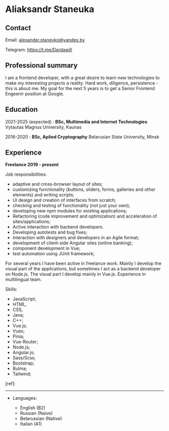 Aliaksandr Staneuka
============

Contact
---------

Email:                    alexander.stanevko@yandex.by

Telegram:                 https://t.me/Dardawill

Professional summary
---------
I am a frontend developer, with a great desire to learn new technologies to make my interesting projects a reality. 
Hard work, diligence, persistence - this is about me. My goal for the next 5 years is to get a Senior Frontend Engeenir position at Google.

Education
---------

2021-2025 (expected)
:   **BSc, Multimedia and Internet Technologies** Vytautas Magnus University, Kaunas

2016-2020
:   **BSc, Aplied Cryptography** Belarusian State University, Minsk


Experience
----------

**Freelance 2019 - present**

Job responsibilities:

  * adaptive and cross-browser layout of sites;
  * customizing functionality (buttons, sliders, forms, galleries and other elements) and writing scripts;
  * UI design and creation of interfaces from scratch;
  * checking and testing of functionality (not just your own);
  * developing new npm modules for existing applications;
  * Refactoring (code improvement and optimization) and acceleration of sites/applications;
  * Active interaction with backend developers.
  * Developing autotests and bug fixes;
  * Interaction with designers and developers in an Agile format;
  * development of client-side Angular sites (online banking);
  * component development in Vue;
  * test automation using JUnit framework;


For several years I have been active in freelance work. Mainly I develop the visual part of the applications, but sometimes I act as a backend developer on Node.js. The visual part I develop mainly in Vue.js. Experience in multilingual team.

Skills:

  * JavaScript;
  * HTML,
  * CSS,
  * Java; 
  * C++; 
  * Vue.js; 
  * Vuex; 
  * Pinia; 
  * Vue-Router; 
  * Node.js; 
  * Angular.js; 
  * Sass/Scss; 
  * Bootstrap; 
  * Bulma; 
  * Tailwind; 



[ref]: 


----------------------------------------

* Languages:

     * English (B2)
     * Russian (Naive)
     * Belarussian (Native)
     * Italian (A1)
